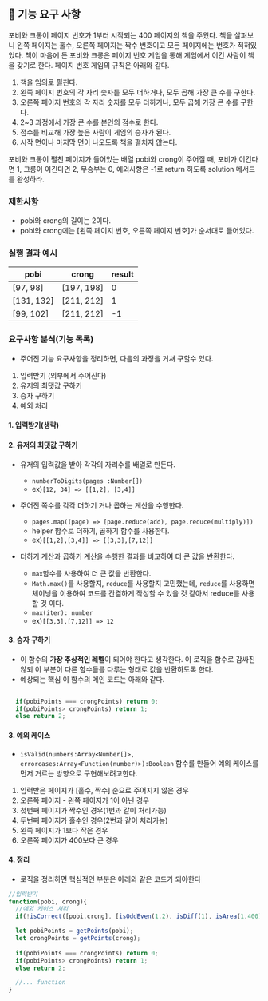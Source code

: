 ## 🚀 기능 요구 사항

포비와 크롱이 페이지 번호가 1부터 시작되는 400 페이지의 책을 주웠다. 책을 살펴보니 왼쪽 페이지는 홀수, 오른쪽 페이지는 짝수 번호이고 모든 페이지에는 번호가 적혀있었다. 책이 마음에 든 포비와 크롱은 페이지 번호 게임을 통해 게임에서 이긴 사람이 책을 갖기로 한다. 페이지 번호 게임의 규칙은 아래와 같다.

1. 책을 임의로 펼친다.
2. 왼쪽 페이지 번호의 각 자리 숫자를 모두 더하거나, 모두 곱해 가장 큰 수를 구한다.
3. 오른쪽 페이지 번호의 각 자리 숫자를 모두 더하거나, 모두 곱해 가장 큰 수를 구한다.
4. 2~3 과정에서 가장 큰 수를 본인의 점수로 한다.
5. 점수를 비교해 가장 높은 사람이 게임의 승자가 된다.
6. 시작 면이나 마지막 면이 나오도록 책을 펼치지 않는다.

포비와 크롱이 펼친 페이지가 들어있는 배열 pobi와 crong이 주어질 때, 포비가 이긴다면 1, 크롱이 이긴다면 2, 무승부는 0, 예외사항은 -1로 return 하도록 solution 메서드를 완성하라.

### 제한사항

- pobi와 crong의 길이는 2이다.
- pobi와 crong에는 [왼쪽 페이지 번호, 오른쪽 페이지 번호]가 순서대로 들어있다.

### 실행 결과 예시

| pobi       | crong      | result |
| ---------- | ---------- | ------ |
| [97, 98]   | [197, 198] | 0      |
| [131, 132] | [211, 212] | 1      |
| [99, 102]  | [211, 212] | -1     |

### 요구사항 분석(기능 목록)

- 주어진 기능 요구사항을 정리하면, 다음의 과정을 거쳐 구할수 있다.

1. 입력받기 (외부에서 주어진다)
2. 유저의 최댓값 구하기
3. 승자 구하기
4. 예외 처리

#### 1. 입력받기(생략)

#### 2. 유저의 최댓값 구하기

- 유저의 입력값을 받아 각각의 자리수를 배열로 만든다.
  - `numberToDigits(pages :Number[])`
  - ex)`[12, 34] => [[1,2], [3,4]]`

- 주어진 쪽수를 각각 더하기 거나 곱하는 계산을 수행한다.
  - `pages.map((page) => [page.reduce(add), page.reduce(multiply)])`
  - helper 함수로 더하기, 곱하기 함수를 사용한다.
  - ex)`[[1,2],[3,4]] => [[3,3],[7,12]]`
- 더하기 계산과 곱하기 계산을 수행한 결과를 비교하여 더 큰 값을 반환한다.
  - `max`함수를 사용하여 더 큰 값을 반환한다.
  - `Math.max()`를 사용할지, `reduce`를 사용할지 고민했는데, `reduce`를 사용하면 체이닝을 이용하여 코드를 간결하게 작성할 수 있을 것 같아서 reduce를 사용할 것 이다.
  - `max(iter): number`
  - ex)`[[3,3],[7,12]] => 12`

#### 3. 승자 구하기

- 이 함수의 **가장 추상적인 레벨**이 되어야 한다고 생각한다. 이 로직을 함수로 감싸진 않되 이 부분이 다른 함수들를 다루는 형태로 값을 반환하도록 한다.
- 예상되는 핵심 이 함수의 메인 코드는 아래와 같다.

```js

  if(pobiPoints === crongPoints) return 0;
  if(pobiPoints> crongPoints) return 1;
  else return 2;
```

#### 3. 예외 케이스

- `isValid(numbers:Array<Number[]>, errorcases:Array<Function(number)>):Boolean` 함수를 만들어 예외 케이스를 먼저 거르는 방향으로 구현해보려고한다.

1. 입력받은 페이지가 [홀수, 짝수] 순으로 주어지지 않은 경우
2. 오른쪽 페이지 - 왼쪽 페이지가 1이 아닌 경우
3. 첫번째 페이지가 짝수인 경우(1번과 같이 처리가능)
4. 두번째 페이지가 홀수인 경우(2번과 같이 처리가능)
5. 왼쪽 페이지가 1보다 작은 경우
6. 오른쪽 페이지가 400보다 큰 경우

#### 4. 정리

- 로직을 정리하면 핵심적인 부분은 아래와 같은 코드가 되야한다

```js
//입력받기
function(pobi, crong){
  //예외 케이스 처리
  if(!isCorrect([pobi,crong], [isOddEven(1,2), isDiff(1), isArea(1,400)])) return -1;

  let pobiPoints = getPoints(pobi);
  let crongPoints = getPoints(crong);
  
  if(pobiPoints === crongPoints) return 0;
  if(pobiPoints> crongPoints) return 1;
  else return 2;

  //... function
}
```
